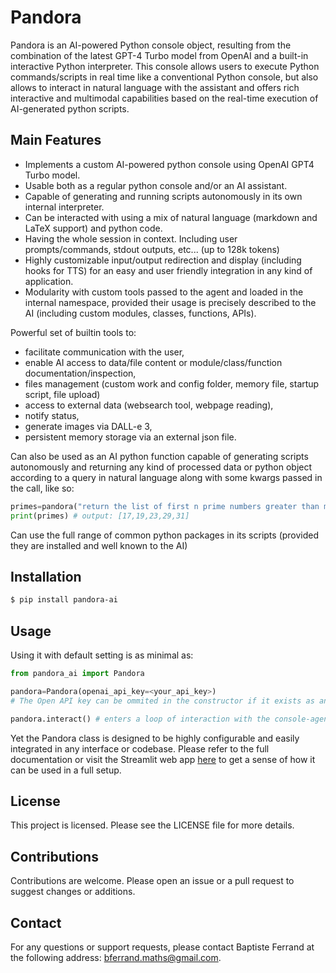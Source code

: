 
# Pandora

Pandora is an AI-powered Python console object, resulting from the combination of the latest GPT-4 Turbo model from OpenAI and a built-in interactive Python interpreter. This console allows users to execute Python commands/scripts in real time like a conventional Python console, but also allows to interact in natural language with the assistant and offers rich interactive and multimodal capabilities based on the real-time execution of AI-generated python scripts.

## Main Features

- Implements a custom AI-powered python console using OpenAI GPT4 Turbo model.
- Usable both as a regular python console and/or an AI assistant.
- Capable of generating and running scripts autonomously in its own internal interpreter.
- Can be interacted with using a mix of natural language (markdown and LaTeX support) and python code. 
- Having the whole session in context. Including user prompts/commands, stdout outputs, etc... (up to 128k tokens)
- Highly customizable input/output redirection and display (including hooks for TTS) for an easy and user friendly integration in any kind of application. 
- Modularity with custom tools passed to the agent and loaded in the internal namespace, provided their usage is precisely described to the AI (including custom modules, classes, functions, APIs).

Powerful set of builtin tools to:
- facilitate communication with the user, 
- enable AI access to data/file content or module/class/function documentation/inspection,
- files management (custom work and config folder, memory file, startup script, file upload)
- access to external data (websearch tool, webpage reading), 
- notify status, 
- generate images via DALL-e 3,
- persistent memory storage via an external json file.

Can also be used as an AI python function capable of generating scripts autonomously and returning any kind of processed data or python object according to a query in natural language along with some kwargs passed in the call, like so:

```python
primes=pandora("return the list of first n prime numbers greater than m", n=5, m=15)
print(primes) # output: [17,19,23,29,31]
```

Can use the full range of common python packages in its scripts (provided they are installed and well known to the AI)

## Installation

```bash
$ pip install pandora-ai
```

## Usage

Using it with default setting is as minimal as:

```python
from pandora_ai import Pandora

pandora=Pandora(openai_api_key=<your_api_key>) 
# The Open API key can be ommited in the constructor if it exists as an environment variable. 

pandora.interact() # enters a loop of interaction with the console-agent

```

Yet the Pandora class is designed to be highly configurable and easily integrated in any interface or codebase. Please refer to the full documentation or visit the Streamlit  web app [here](https://pandora-ai.streamlit.app/) to get a sense of how it can be used in a full setup.

## License

This project is licensed. Please see the LICENSE file for more details.

## Contributions

Contributions are welcome. Please open an issue or a pull request to suggest changes or additions.

## Contact

For any questions or support requests, please contact Baptiste Ferrand at the following address: bferrand.maths@gmail.com.
